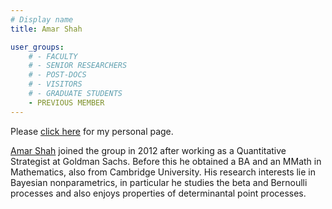 ```yaml
---
# Display name
title: Amar Shah

user_groups:
    # - FACULTY
    # - SENIOR RESEARCHERS
    # - POST-DOCS
    # - VISITORS
    # - GRADUATE STUDENTS
    - PREVIOUS MEMBER
---
```



Please [click here](http://mlg.eng.cam.ac.uk/amar) for my personal page.

[Amar Shah](http://mlg.eng.cam.ac.uk/amar) joined the group in 2012 after working as a Quantitative Strategist at Goldman Sachs. Before this he obtained a BA and an MMath in Mathematics, also from Cambridge University. His research interests lie in Bayesian nonparametrics, in particular he studies the beta and Bernoulli processes and also enjoys properties of determinantal point processes.